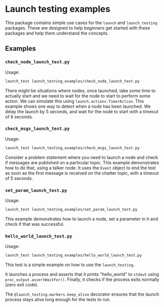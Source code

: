 # Launch testing examples

This package contains simple use cases for the ``launch`` and ``launch_testing`` packages.
These are designed to help beginners get started with these packages and help them understand the concepts.

## Examples

### `check_node_launch_test.py`

Usage:

```sh
launch_test launch_testing_examples/check_node_launch_test.py
```

There might be situations where nodes, once launched, take some time to actually start and we need to wait for the node to start to perform some action.
We can simulate this using ``launch.actions.TimerAction``. This example shows one way to detect when a node has been launched.
We delay the launch by 5 seconds, and wait for the node to start with a timeout of 8 seconds.

### `check_msgs_launch_test.py`

Usage:

```sh
launch_test launch_testing_examples/check_msgs_launch_test.py
```

Consider a problem statement where you need to launch a node and check if messages are published on a particular topic.
This example demonstrates how to do that, using a talker node.
It uses the ``Event`` object to end the test as soon as the first message is received on the chatter topic, with a timeout of 5 seconds.

### `set_param_launch_test.py`

Usage:

```sh
launch_test launch_testing_examples/set_param_launch_test.py
```

This example demonstrates how to launch a node, set a parameter in it and check if that was successful.

### `hello_world_launch_test.py`

Usage:

```sh
launch_test launch_testing_examples/hello_world_launch_test.py
```

This test is a simple example on how to use the ``launch_testing``. 

It launches a process and asserts that it prints "hello_world" to ``stdout`` using ``proc_output.assertWaitFor()``.
Finally, it checks if the process exits normally (zero exit code).

The ``@launch_testing.markers.keep_alive`` decorator ensures that the launch process stays alive long enough for the tests to run.
